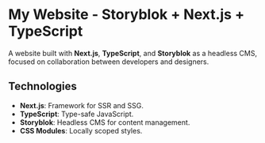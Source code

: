 # My Website - Storyblok + Next.js + TypeScript

A website built with **Next.js**, **TypeScript**, and **Storyblok** as a headless CMS, focused on collaboration between developers and designers.

## Technologies

- **Next.js**: Framework for SSR and SSG.
- **TypeScript**: Type-safe JavaScript.
- **Storyblok**: Headless CMS for content management.
- **CSS Modules**: Locally scoped styles.
